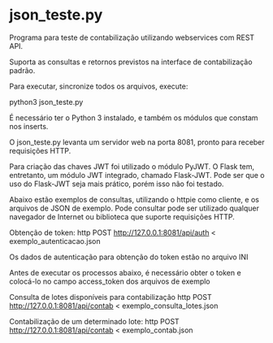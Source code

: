 <h1>json_teste.py</h1>

Programa para teste de contabilização utilizando webservices com REST API.

Suporta as consultas e retornos previstos na interface de contabilização padrão.

Para executar, sincronize todos os arquivos, execute:

python3 json_teste.py

É necessário ter o Python 3 instalado, e também os módulos que constam nos inserts.

O json_teste.py levanta um servidor web na porta 8081, pronto para receber requisições HTTP.

Para criação das chaves JWT foi utilizado o módulo PyJWT. O Flask tem, entretanto, um módulo JWT integrado, chamado Flask-JWT. Pode ser que o uso do Flask-JWT seja mais prático, porém isso não foi testado.

Abaixo estão exemplos de consultas, utilizando o httpie como cliente, e os arquivos de JSON de exemplo. Pode consultar pode ser utilizado qualquer navegador de Internet ou biblioteca que suporte requisições HTTP.
 
Obtenção de token:
http POST http://127.0.0.1:8081/api/auth < exemplo_autenticacao.json
 
Os dados de autenticação para obtenção do token estão no arquivo INI
 
Antes de executar os processos abaixo, é necessário obter o token e colocá-lo no campo access_token dos arquivos de exemplo

Consulta de lotes disponíveis para contabilização
http POST http://127.0.0.1:8081/api/contab < exemplo_consulta_lotes.json
 
Contabilização de um determinado lote:
http POST http://127.0.0.1:8081/api/contab < exemplo_contab.json
